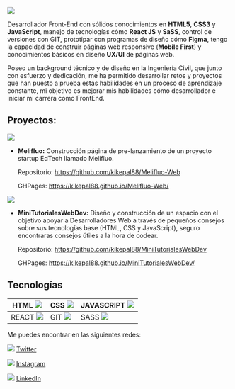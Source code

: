 ![](https://firebasestorage.googleapis.com/v0/b/base-de-imagenes-proyectos.appspot.com/o/Banner%20LinkedIn2.png?alt=media&token=e2e8b603-341c-4ff3-8947-df2a8a0206ff)

Desarrollador Front-End con sólidos conocimientos en **HTML5**, **CSS3** y **JavaScript**, manejo de tecnologías cómo **React JS** y **SaSS**, control de versiones con GIT, prototipar con programas de diseño cómo **Figma**, tengo la capacidad de construir páginas web responsive (**Mobile First**) y conocimientos básicos en diseño **UX/UI** de páginas web.

Poseo un background técnico y de diseño en la Ingeniería Civil, que junto con esfuerzo y dedicación, me ha permitido desarrollar retos y proyectos que han puesto
a prueba estas habilidades en un proceso de aprendizaje constante, mi objetivo es mejorar mis habilidades cómo desarrollador e iniciar mi carrera como FrontEnd.

## Proyectos:

![](https://firebasestorage.googleapis.com/v0/b/base-de-imagenes-proyectos.appspot.com/o/LogoMelifluo.png?alt=media&token=ef385cb5-279a-48d1-82aa-ddf6ce06d71b)

- **Melifluo:** Construcción página de pre-lanzamiento de un proyecto startup EdTech llamado Melifluo.

	Repositorio: https://github.com/kikepal88/Melifluo-Web

	GHPages: https://kikepal88.github.io/Melifluo-Web/

![](https://firebasestorage.googleapis.com/v0/b/base-de-imagenes-proyectos.appspot.com/o/LogoMTWD_blanco.png?alt=media&token=09044166-5f14-4699-b77a-b107e372d885)

- **MiniTutorialesWebDev:** Diseño y construcción de un espacio con el objetivo apoyar a Desarrolladores Web a través de pequeños consejos sobre sus tecnologías base (HTML, CSS y JavaScript), seguro encontraras consejos útiles a la hora de codear.

	Repositorio: https://github.com/kikepal88/MiniTutorialesWebDev

	GHPages: https://kikepal88.github.io/MiniTutorialesWebDev/

## Tecnologías

|HTML ![](https://firebasestorage.googleapis.com/v0/b/base-de-imagenes-proyectos.appspot.com/o/html.svg?alt=media&token=7e0f50c6-e237-4bb4-aec9-a11303e3a904)|CSS ![](https://firebasestorage.googleapis.com/v0/b/base-de-imagenes-proyectos.appspot.com/o/css.svg?alt=media&token=5025a0a1-e6bd-41aa-a7a4-9571658384a2)|JAVASCRIPT ![](https://firebasestorage.googleapis.com/v0/b/base-de-imagenes-proyectos.appspot.com/o/javascript.svg?alt=media&token=79fc4000-ddc8-437a-8bdc-f48b0e321f3c)|
| ------------ | ------------ | ------------ |
|REACT ![](https://firebasestorage.googleapis.com/v0/b/base-de-imagenes-proyectos.appspot.com/o/react.svg?alt=media&token=86af7011-2848-41e7-ae2f-8105b8d171c0)|GIT ![](https://firebasestorage.googleapis.com/v0/b/base-de-imagenes-proyectos.appspot.com/o/git.svg?alt=media&token=f7454f15-7643-474e-b5f3-e8ad117ba952)|SASS ![](https://firebasestorage.googleapis.com/v0/b/base-de-imagenes-proyectos.appspot.com/o/sass.svg?alt=media&token=cd3f50c6-cbd4-45cc-b167-c6e98bc99396)|

Me puedes encontrar en las siguientes redes:

![](https://firebasestorage.googleapis.com/v0/b/base-de-imagenes-proyectos.appspot.com/o/twitter_naranja.svg?alt=media&token=e6eded34-ec9a-41ac-83a6-c0021e923b9f) [Twitter](https://twitter.com/kikepal88)

![](https://firebasestorage.googleapis.com/v0/b/base-de-imagenes-proyectos.appspot.com/o/instagram_naranja.svg?alt=media&token=8571d3e4-5a53-4875-af06-00ebcedbabe6) [Instagram](https://www.instagram.com/kikepal88/?hl=es-la)

![](https://firebasestorage.googleapis.com/v0/b/base-de-imagenes-proyectos.appspot.com/o/linkedin_naranja.svg?alt=media&token=544cec5d-e179-4247-9c15-fe766ca2eec4) [LinkedIn](https://www.linkedin.com/in/omarpal/)
